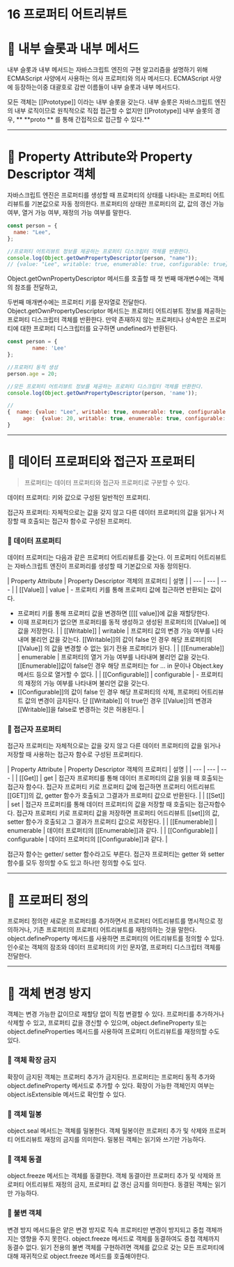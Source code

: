 # 16 프로퍼티 어트리뷰트

# 📕 내부 슬롯과 내부 메서드

내부 슬롯과 내부 메서드는 자바스크립트 엔진의 구현 알고리즘을 설명하기 위해 ECMAScript 사양에서 사용하는 의사 프로퍼티와 의사 메서드다. ECMAScript 사양에 등장하는이중 대괄호로 감싼 이름들이 내부 슬롯과 내부 메서드다.

모든 객체는 [[Prototype]] 이라는 내부 슬롯을 갖는다. 내부 슬롯은 자바스크립트 엔진의 내부 로직이므로 원칙적으로 직접 접근할 수 없지만 [[Prototype]] 내부 슬롯의 경우, ** \*\*proto ** 를 통해 간접적으로 접근할 수 있다.\*\*

---

# 📕 Property Attribute와 Property Descriptor 객체

자바스크립트 엔진은 프로퍼티를 생성할 때 프로퍼티의 상태를 나타내는 프로퍼티 어트리뷰트를 기본값으로 자동 정의한다. 프로퍼티의 상태란 프로퍼티의 값, 값의 갱신 가능 여부, 열거 가능 여부, 재정의 가능 여부를 말한다.

```jsx
const person = {
  name: "Lee",
};

//프로퍼티 어트리뷰트 정보를 제공하는 프로퍼티 디스크립터 객체를 반환한다.
console.log(Object.getOwnPropertyDescriptor(person, "name"));
// {value: "Lee", writable: true, enumerable: true, configurable: true}
```

Object.getOwnPropertyDescriptor 메서드를 호출할 때 첫 번째 매개변수에는 객체의 참조를 전달하고,

두번째 매개변수에는 프로퍼티 키를 문자열로 전달한다. Object.getOwnPropertyDescriptor 메서드는 프로퍼티 어트리뷰트 정보를 제공하는 프로퍼티 디스크립터 객체를 반환한다. 만약 존재하지 않는 프로퍼티나 상속받은 프로퍼티에 대한 프로퍼티 디스크립터를 요구하면 undefined가 반환된다.

```jsx
const person = {
		name: 'Lee'
};

//프로퍼티 동적 생성
person.age = 20;

//모든 프로퍼티 어트리뷰트 정보를 제공하는 프로퍼티 디스크립터 객체를 반환한다.
console.log(Object.getOwnPropertyDescriptor(person, 'name'));

//
{  name: {value: "Lee", writable: true, enumerable: true, configurable: true},
	 age:  {value: 20, writable: true, enumerable: true, configurable: true}
}

```

---

# 📕 데이터 프로퍼티와 접근자 프로퍼티

> 프로퍼티는 데이터 프로퍼티와 접근자 프로퍼티로 구분할 수 있다.

데이터 프로퍼티: 키와 값으로 구성된 일반적인 프로퍼티.

접근자 프로퍼티: 자체적으로는 값을 갖지 않고 다른 데이터 프로퍼티의 값을 읽거나 저장할 때 호출되는 접근자 함수로 구성된 프로퍼티.

### 🔖 데이터 프로퍼티

데이터 프로퍼티는 다음과 같은 프로퍼티 어트리뷰트를 갖는다. 이 프로퍼티 어트리뷰트는 자바스크립트 엔진이 프로퍼리를 생성할 때 기본값으로 자동 정의된다.

| Property Attribute | Property Descriptor
객체의 프로퍼티 | 설명 |
| --- | --- | --- |
| [[Value]] | value | - 프로퍼티 키를 통해 프로퍼티 값에 접근하면 반환되는 값이다.

- 프로퍼티 키를 통해 프로퍼티 값을 변경하면 [[[[ value]]에 값을 재할당한다.
- 이때 프로퍼티가 없으면 프로퍼티를 동적 생성하고 생성된 프로퍼티의 [[Value]] 에 값을 저장한다. |
  | [[Writable]] | writable | 프로퍼티 값의 변경 가능 여부를 나타내며 불리언 값을 갖는다.
  [[Writable]]의 값이 false 인 경우 해당 프로퍼티의 [[Value]] 의 값을 변경할 수 없는 읽기 전용 프로퍼티가 된다. |
  | [[Enumerable]] | enumerable | 프로퍼티의 열거 가능 여부를 나타내며 불리언 값을 갖는다.
  [[Enumerable]]값이 false인 경우 해당 프로퍼티는 for … in 문이나 Object.key 메서드 등으로 열거할 수 없다. |
  | [[Configurable]] | configurable | - 프로퍼티의 재정의 가능 여부를 나타내며 불리언 값을 갖는다.
- [[Configurable]]의 값이 false 인 경우 해당 프로퍼티의 삭제, 프로퍼티 어트리뷰트 값의 변경이 금지된다. 단 [[Writable]] 이 true인 경우 [[Value]]의 변경과 [[Writable]]을 false로 변경하는 것은 허용된다. |

### 🔖 접근자 프로퍼티

접근자 프로퍼티는 자체적으로는 값을 갖지 않고 다른 데이터 프로퍼티의 값을 읽거나 저장할 때 사용하는 접근자 함수로 구성된 프로퍼티다.

| Property Attribute | Property Descriptor
객체의 프로퍼티 | 설명 |
| --- | --- | --- |
| [[Get]] | get | 접근자 프로퍼티를 통해 데이터 프로퍼티의 값을 읽을 때 호출되는 접근자 함수다. 접근자 프로퍼티 키로 프로퍼티 값에 접근하면 프로퍼티 어트리뷰트 [[GET]]의 값, getter 함수가 호출되고 그결과가 프로퍼티 값으로 반환된다. |
| [[Set]] | set | 접근자 프로퍼티를 통해 데이터 프로퍼티의 값을 저장할 때 호출되는 접근자합수다. 접근자 프로퍼티 키로 프로퍼티 값을 저장하면 프로퍼티 어드리뷰트 [[set]]의 값, setter 함수가 호출되고 그 결과가 프로퍼티 값으로 저장된다. |
| [[Enumerable]] | enumerable | 데이터 프로퍼티의 [[Enumerable]]과 같다. |
| [[Configurable]] | configurable | 데이터 프로퍼티의 [[Configurable]]과 같다. |

접근자 함수는 getter/ setter 함수라고도 부른다. 접근자 프로퍼티는 getter 와 setter 함수를 모두 정의할 수도 있고 하나만 정의할 수도 있다.

---

# 📕 프로퍼티 정의

프로퍼티 정의란 새로운 프로퍼티를 추가하면서 프로퍼티 어트리뷰트를 명시적으로 정의하거나, 기존 프로퍼티의 프로퍼티 어트리뷰트를 재정의하는 것을 말한다. object.defineProperty 메서드를 사용하면 프로퍼티의 어트리뷰트를 정의할 수 있다. 인수로는 객체의 잠조와 데이터 프로퍼티의 키인 문자열, 프로퍼티 디스크립터 객체를 전달한다.

---

# 📕 객체 변경 방지

객체는 변경 가능한 값이므로 재할당 없이 직접 변결할 수 있다. 프로퍼티를 추가하거나 삭제할 수 있고, 프로퍼티 값을 갱신할 수 있으며, object.defineProperty 또는 object.defineProperties 메서드를 사용하여 프로퍼티 어트리뷰트를 재정의할 수도 있다.

### 🔖 객체 확장 금지

확장이 금지된 객체는 프로퍼티 추가가 금지된다. 프로퍼티는 프로퍼티 동적 추가와 object.defineProperty 메서드로 추가할 수 있다. 확장이 가능한 객체인지 여부는 object.isExtensible 메서드로 확인할 수 있다.

### 🔖 객체 밀봉

object.seal 메서드는 객체를 밀봉한다. 객체 밀봉이란 프로퍼티 추가 및 삭제와 프로퍼티 어트리뷰트 재정의 금지를 의미한다. 밀봉된 객체는 읽기와 쓰기만 가능하다.

### 🔖 객체 동결

object.freeze 메서드는 객체를 동결한다. 객체 동결이란 프로퍼티 추가 및 삭제와 프로퍼티 어트리뷰트 재정의 금지, 프로퍼티 값 갱신 금지를 의미한다. 동결된 객체는 읽기만 가능하다.

### 🔖 불변 객체

변경 방지 메서드들은 얕은 변경 방지로 직속 프로퍼티만 변경이 방지되고 중첩 객체까지는 영향을 주지 못한다. object.freeze 메서드로 객체를 동결하여도 중첩 객체까지 동결수 없다. 읽기 전용의 불변 객체를 구현하려면 객체를 값으로 갖는 모든 프로퍼티에 대해 재귀적으로 object.freeze 메서드를 호출해야한다.
